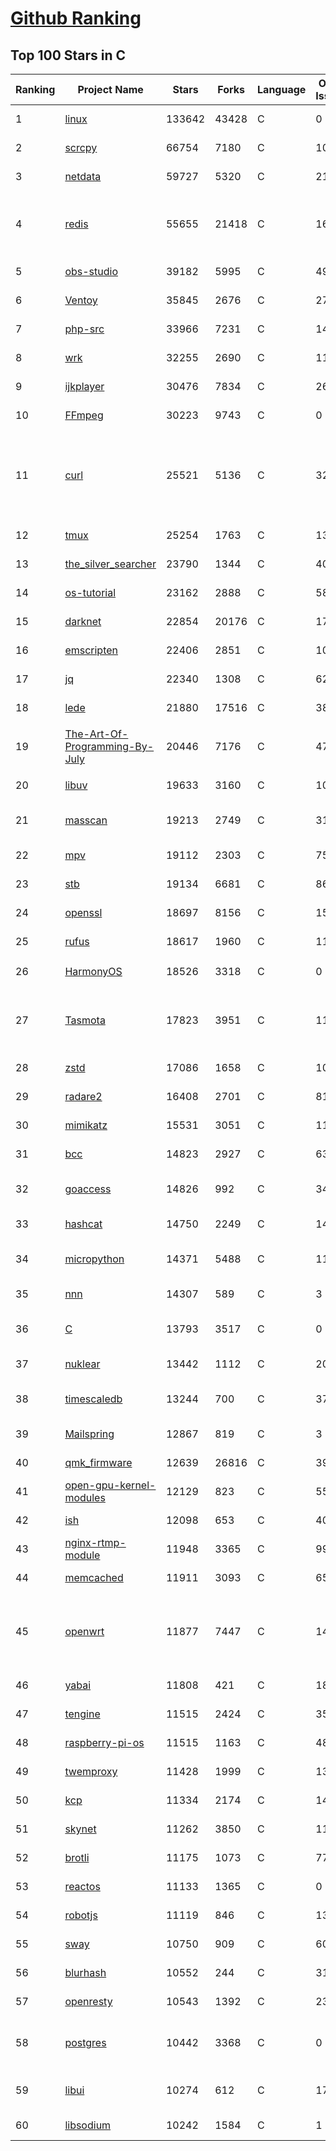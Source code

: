 [Github Ranking](../README.md)
==========

## Top 100 Stars in C

| Ranking | Project Name | Stars | Forks | Language | Open Issues | Description | Last Commit |
| ------- | ------------ | ----- | ----- | -------- | ----------- | ----------- | ----------- |
| 1 | [linux](https://github.com/torvalds/linux) | 133642 | 43428 | C | 0 | Linux kernel source tree | 2022-06-23T19:18:31Z |
| 2 | [scrcpy](https://github.com/Genymobile/scrcpy) | 66754 | 7180 | C | 1024 | Display and control your Android device | 2022-06-20T19:23:57Z |
| 3 | [netdata](https://github.com/netdata/netdata) | 59727 | 5320 | C | 210 | Real-time performance monitoring, done right! https://www.netdata.cloud | 2022-06-24T00:14:58Z |
| 4 | [redis](https://github.com/redis/redis) | 55655 | 21418 | C | 1646 | Redis is an in-memory database that persists on disk. The data model is key-value, but many different kind of values are supported: Strings, Lists, Sets, Sorted Sets, Hashes, Streams, HyperLogLogs, Bitmaps. | 2022-06-23T22:19:52Z |
| 5 | [obs-studio](https://github.com/obsproject/obs-studio) | 39182 | 5995 | C | 494 | OBS Studio - Free and open source software for live streaming and screen recording | 2022-06-24T00:23:27Z |
| 6 | [Ventoy](https://github.com/ventoy/Ventoy) | 35845 | 2676 | C | 274 | A new bootable USB solution. | 2022-06-23T19:01:20Z |
| 7 | [php-src](https://github.com/php/php-src) | 33966 | 7231 | C | 148 | The PHP Interpreter | 2022-06-24T02:38:39Z |
| 8 | [wrk](https://github.com/wg/wrk) | 32255 | 2690 | C | 113 | Modern HTTP benchmarking tool | 2022-06-09T02:23:28Z |
| 9 | [ijkplayer](https://github.com/bilibili/ijkplayer) | 30476 | 7834 | C | 2690 | Android/iOS video player based on FFmpeg n3.4, with MediaCodec, VideoToolbox support. | 2022-01-22T10:06:28Z |
| 10 | [FFmpeg](https://github.com/FFmpeg/FFmpeg) | 30223 | 9743 | C | 0 | Mirror of https://git.ffmpeg.org/ffmpeg.git | 2022-06-24T03:00:24Z |
| 11 | [curl](https://github.com/curl/curl) | 25521 | 5136 | C | 32 | A command line tool and library for transferring data with URL syntax, supporting DICT, FILE, FTP, FTPS, GOPHER, GOPHERS, HTTP, HTTPS, IMAP, IMAPS, LDAP, LDAPS, MQTT, POP3, POP3S, RTMP, RTMPS, RTSP, SCP, SFTP, SMB, SMBS, SMTP, SMTPS, TELNET and TFTP. libcurl offers a myriad of powerful features | 2022-06-23T14:48:30Z |
| 12 | [tmux](https://github.com/tmux/tmux) | 25254 | 1763 | C | 13 | tmux source code | 2022-06-21T11:02:53Z |
| 13 | [the_silver_searcher](https://github.com/ggreer/the_silver_searcher) | 23790 | 1344 | C | 404 | A code-searching tool similar to ack, but faster. | 2022-04-08T14:55:20Z |
| 14 | [os-tutorial](https://github.com/cfenollosa/os-tutorial) | 23162 | 2888 | C | 58 | How to create an OS from scratch | 2022-04-13T21:18:16Z |
| 15 | [darknet](https://github.com/pjreddie/darknet) | 22854 | 20176 | C | 1759 | Convolutional Neural Networks | 2022-06-19T09:43:03Z |
| 16 | [emscripten](https://github.com/emscripten-core/emscripten) | 22406 | 2851 | C | 1027 | Emscripten: An LLVM-to-WebAssembly Compiler | 2022-06-23T23:57:36Z |
| 17 | [jq](https://github.com/stedolan/jq) | 22340 | 1308 | C | 623 | Command-line JSON processor | 2022-05-31T11:27:17Z |
| 18 | [lede](https://github.com/coolsnowwolf/lede) | 21880 | 17516 | C | 382 | Lean's OpenWrt source | 2022-06-23T05:27:22Z |
| 19 | [The-Art-Of-Programming-By-July](https://github.com/julycoding/The-Art-Of-Programming-By-July) | 20446 | 7176 | C | 47 | 本项目曾冲到全球第一，干货集锦见本页面最底部，另完整精致的纸质版《编程之法：面试和算法心得》已在京东/当当上销售 | 2021-07-03T07:47:32Z |
| 20 | [libuv](https://github.com/libuv/libuv) | 19633 | 3160 | C | 109 | Cross-platform asynchronous I/O | 2022-06-23T19:03:15Z |
| 21 | [masscan](https://github.com/robertdavidgraham/masscan) | 19213 | 2749 | C | 316 | TCP port scanner, spews SYN packets asynchronously, scanning entire Internet in under 5 minutes. | 2022-05-27T09:43:23Z |
| 22 | [mpv](https://github.com/mpv-player/mpv) | 19112 | 2303 | C | 759 | 🎥 Command line video player | 2022-06-23T21:52:35Z |
| 23 | [stb](https://github.com/nothings/stb) | 19134 | 6681 | C | 86 | stb single-file public domain libraries for C/C++ | 2022-06-17T09:12:33Z |
| 24 | [openssl](https://github.com/openssl/openssl) | 18697 | 8156 | C | 1545 | TLS/SSL and crypto library | 2022-06-24T02:17:49Z |
| 25 | [rufus](https://github.com/pbatard/rufus) | 18617 | 1960 | C | 11 | The Reliable USB Formatting Utility | 2022-06-23T13:18:11Z |
| 26 | [HarmonyOS](https://github.com/Awesome-HarmonyOS/HarmonyOS) | 18526 | 3318 | C | 0 | A curated list of awesome things related to HarmonyOS. 华为鸿蒙操作系统。 | 2022-05-27T02:46:08Z |
| 27 | [Tasmota](https://github.com/arendst/Tasmota) | 17823 | 3951 | C | 11 | Alternative firmware for ESP8266 with easy configuration using webUI, OTA updates, automation using timers or rules, expandability and entirely local control over MQTT, HTTP, Serial or KNX. Full documentation at | 2022-06-23T18:19:49Z |
| 28 | [zstd](https://github.com/facebook/zstd) | 17086 | 1658 | C | 109 | Zstandard - Fast real-time compression algorithm | 2022-06-23T21:00:35Z |
| 29 | [radare2](https://github.com/radareorg/radare2) | 16408 | 2701 | C | 810 | UNIX-like reverse engineering framework and command-line toolset | 2022-06-23T11:32:38Z |
| 30 | [mimikatz](https://github.com/gentilkiwi/mimikatz) | 15531 | 3051 | C | 114 | A little tool to play with Windows security | 2022-06-04T14:03:17Z |
| 31 | [bcc](https://github.com/iovisor/bcc) | 14823 | 2927 | C | 633 | BCC - Tools for BPF-based Linux IO analysis, networking, monitoring, and more | 2022-06-24T02:36:04Z |
| 32 | [goaccess](https://github.com/allinurl/goaccess) | 14826 | 992 | C | 343 | GoAccess is a real-time web log analyzer and interactive viewer that runs in a terminal in *nix systems or through your browser. | 2022-06-17T17:10:28Z |
| 33 | [hashcat](https://github.com/hashcat/hashcat) | 14750 | 2249 | C | 149 | World's fastest and most advanced password recovery utility | 2022-06-23T12:19:13Z |
| 34 | [micropython](https://github.com/micropython/micropython) | 14371 | 5488 | C | 1143 | MicroPython - a lean and efficient Python implementation for microcontrollers and constrained systems | 2022-06-24T02:28:13Z |
| 35 | [nnn](https://github.com/jarun/nnn) | 14307 | 589 | C | 3 | n³ The unorthodox terminal file manager | 2022-06-20T16:18:20Z |
| 36 | [C](https://github.com/TheAlgorithms/C) | 13793 | 3517 | C | 0 | Collection of various algorithms in mathematics, machine learning, computer science, physics, etc implemented in C for educational purposes. | 2022-06-19T01:51:06Z |
| 37 | [nuklear](https://github.com/vurtun/nuklear) | 13442 | 1112 | C | 207 | A single-header ANSI C gui library | 2020-01-03T21:36:41Z |
| 38 | [timescaledb](https://github.com/timescale/timescaledb) | 13244 | 700 | C | 379 | An open-source time-series SQL database optimized for fast ingest and complex queries.  Packaged as a PostgreSQL extension. | 2022-06-23T17:33:33Z |
| 39 | [Mailspring](https://github.com/Foundry376/Mailspring) | 12867 | 819 | C | 3 | :love_letter: A beautiful, fast and fully open source mail client for Mac, Windows and Linux. | 2022-06-20T22:00:52Z |
| 40 | [qmk_firmware](https://github.com/qmk/qmk_firmware) | 12639 | 26816 | C | 396 | Open-source keyboard firmware for Atmel AVR and Arm USB families | 2022-06-24T01:31:38Z |
| 41 | [open-gpu-kernel-modules](https://github.com/NVIDIA/open-gpu-kernel-modules) | 12129 | 823 | C | 55 | NVIDIA Linux open GPU kernel module source | 2022-06-22T10:58:03Z |
| 42 | [ish](https://github.com/ish-app/ish) | 12098 | 653 | C | 402 | Linux shell for iOS | 2022-06-22T00:30:43Z |
| 43 | [nginx-rtmp-module](https://github.com/arut/nginx-rtmp-module) | 11948 | 3365 | C | 997 | NGINX-based Media Streaming Server | 2022-06-21T08:56:37Z |
| 44 | [memcached](https://github.com/memcached/memcached) | 11911 | 3093 | C | 65 | memcached development tree | 2022-06-20T18:25:08Z |
| 45 | [openwrt](https://github.com/openwrt/openwrt) | 11877 | 7447 | C | 1493 | This repository is a mirror of https://git.openwrt.org/openwrt/openwrt.git It is for reference only and is not active for check-ins.  We will continue to accept Pull Requests here. They will be merged via staging trees then into openwrt.git. | 2022-06-24T02:42:26Z |
| 46 | [yabai](https://github.com/koekeishiya/yabai) | 11808 | 421 | C | 183 | A tiling window manager for macOS based on binary space partitioning | 2022-06-03T15:59:25Z |
| 47 | [tengine](https://github.com/alibaba/tengine) | 11515 | 2424 | C | 357 | A distribution of Nginx with some advanced features | 2022-05-12T09:57:41Z |
| 48 | [raspberry-pi-os](https://github.com/s-matyukevich/raspberry-pi-os) | 11515 | 1163 | C | 48 | Learning operating system development using Linux kernel and Raspberry Pi | 2022-02-16T17:29:18Z |
| 49 | [twemproxy](https://github.com/twitter/twemproxy) | 11428 | 1999 | C | 138 | A fast, light-weight proxy for memcached and redis | 2022-05-04T19:04:00Z |
| 50 | [kcp](https://github.com/skywind3000/kcp) | 11334 | 2174 | C | 140 | :zap: KCP - A Fast and Reliable ARQ Protocol | 2022-06-21T13:46:53Z |
| 51 | [skynet](https://github.com/cloudwu/skynet) | 11262 | 3850 | C | 11 | A lightweight online game framework | 2022-06-21T09:11:28Z |
| 52 | [brotli](https://github.com/google/brotli) | 11175 | 1073 | C | 77 | Brotli compression format | 2022-05-24T13:03:52Z |
| 53 | [reactos](https://github.com/reactos/reactos) | 11133 | 1365 | C | 0 | A free Windows-compatible Operating System | 2022-06-23T15:48:52Z |
| 54 | [robotjs](https://github.com/octalmage/robotjs) | 11119 | 846 | C | 133 | Node.js Desktop Automation.  | 2022-06-08T15:28:36Z |
| 55 | [sway](https://github.com/swaywm/sway) | 10750 | 909 | C | 606 | i3-compatible Wayland compositor | 2022-06-23T19:05:25Z |
| 56 | [blurhash](https://github.com/woltapp/blurhash) | 10552 | 244 | C | 31 | A very compact representation of a placeholder for an image. | 2022-06-20T14:30:39Z |
| 57 | [openresty](https://github.com/openresty/openresty) | 10543 | 1392 | C | 233 | High Performance Web Platform Based on Nginx and LuaJIT | 2022-06-23T02:56:46Z |
| 58 | [postgres](https://github.com/postgres/postgres) | 10442 | 3368 | C | 0 | Mirror of the official PostgreSQL GIT repository. Note that this is just a *mirror* - we don't work with pull requests on github. To contribute, please see https://wiki.postgresql.org/wiki/Submitting_a_Patch | 2022-06-23T20:54:02Z |
| 59 | [libui](https://github.com/andlabs/libui) | 10274 | 612 | C | 174 | Simple and portable (but not inflexible) GUI library in C that uses the native GUI technologies of each platform it supports. | 2021-12-20T07:21:10Z |
| 60 | [libsodium](https://github.com/jedisct1/libsodium) | 10242 | 1584 | C | 1 | A modern, portable, easy to use crypto library. | 2022-06-18T18:33:03Z |

